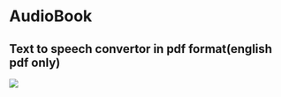 # AudioBook
**Text to speech convertor in pdf format(english pdf only)**
---
<img src="Screenshot%202023-10-04%20001037">

